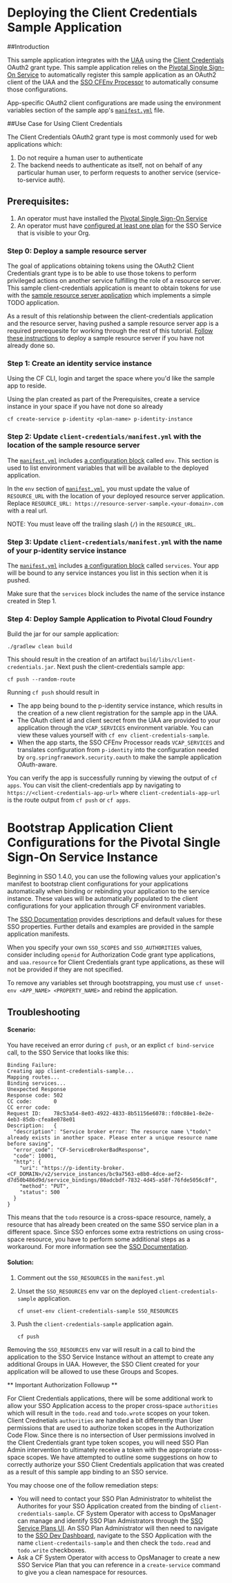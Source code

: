 # Deploying the Client Credentials Sample Application

##Introduction

This sample application integrates with the [UAA](https://github.com/cloudfoundry/uaa) using the [Client Credentials](https://tools.ietf.org/html/rfc6749#section-4.4) 
OAuth2 grant type. This sample application relies on the [Pivotal Single Sign-On Service](https://docs.pivotal.io/p-identity/index.html) 
to automatically register this sample application as an OAuth2 client of the UAA and the 
[SSO CFEnv Processor](https://github.com/pivotal-cf/java-cfenv/tree/master/java-cfenv-boot-pivotal-sso) to automatically consume those configurations.

App-specific OAuth2 client configurations are made using the environment variables section of the sample app's [`manifest.yml`](./manifest.yml) 
file.

##Use Case for Using Client Credentials

The Client Credentials OAuth2 grant type is most commonly used for web applications which:

1. Do not require a human user to authenticate
1. The backend needs to authenticate as itself, not on behalf of any particular human user,
   to perform requests to another service (service-to-service auth).

## Prerequisites:

1. An operator must have installed the [Pivotal Single Sign-On Service](https://docs.pivotal.io/p-identity/index.html)
1. An operator must have [configured at least one plan](https://docs.pivotal.io/p-identity/manage-service-plans.html) for the SSO Service that is visible to your Org.

### Step 0: Deploy a sample resource server

The goal of applications obtaining tokens using the OAuth2 Client Credentials grant type is to be able to use those tokens to perform privileged 
actions on another service fulfilling the role of a resource server.  This sample client-credentials application is meant to obtain tokens for use with
the [sample resource server application](../resource-server) which implements a simple TODO application.

As a result of this relationship between the client-credentials application and the resource server, having pushed a sample resource server 
app is a required prerequesite for working through the rest of this tutorial. [Follow these instructions](../resource-server/README.md) to 
deploy a sample resource server if you have not already done so.

### Step 1: Create an identity service instance

Using the CF CLI, login and target the space where you'd like the sample app to reside.

Using the plan created as part of the Prerequisites, create a service instance in your space if you have not done so already

    cf create-service p-identity <plan-name> p-identity-instance

### Step 2: Update `client-credentials/manifest.yml` with the location of the sample resource server

The [`manifest.yml`](./manifest.yml) includes [a configuration block](https://docs.cloudfoundry.org/devguide/deploy-apps/manifest.html#env-block) 
called `env`. This section is used to list environment variables that will be available to the deployed application.

In the `env` section of [`manifest.yml`](./manifest.yml), you must update the value of `RESOURCE_URL` with the location of your deployed 
resource server application. Replace `RESOURCE_URL: https://resource-server-sample.<your-domain>.com` with a real url.

NOTE: You must leave off the trailing slash (`/`) in the `RESOURCE_URL`.

### Step 3: Update `client-credentials/manifest.yml` with the name of your p-identity service instance

The [`manifest.yml`](./manifest.yml) includes [a configuration block](https://docs.cloudfoundry.org/devguide/deploy-apps/manifest.html#services-block) 
called `services`. Your app will be bound to any service instances you list in this section when it is pushed.

Make sure that the `services` block includes the name of the service instance created in Step 1.

### Step 4: Deploy Sample Application to Pivotal Cloud Foundry
    
Build the jar for our sample application:

    ./gradlew clean build
    
This should result in the creation of an artifact `build/libs/client-credentials.jar`. Next push the client-credentials sample app:

    cf push --random-route

Running `cf push` should result in
 
  - The app being bound to the p-identity service instance, which results in the creation of a new client registration for the sample app in the UAA.
  - The OAuth client id and client secret from the UAA are provided to your application through the `VCAP_SERVICES` environment variable. You can view these values yourself with `cf env client-credentials-sample`.
  - When the app starts, the SSO CFEnv Processor reads `VCAP_SERVICES` and translates configuration from `p-identity` into the configuration needed by `org.springframework.security.oauth` to make the sample application OAuth-aware.

You can verify the app is successfully running by viewing the output of `cf apps`. You can visit the client-credentials app by navigating to `https://<client-credentials-app-url>` where `client-credentials-app-url` is the route output from `cf push` or `cf apps`.

# Bootstrap Application Client Configurations for the Pivotal Single Sign-On Service Instance
Beginning in SSO 1.4.0, you can use the following values your application's manifest to bootstrap client configurations for your applications automatically when binding or rebinding your application to the service instance. These values will be automatically populated to the client configurations for your application through CF environment variables.

The [SSO Documentation](https://docs.pivotal.io/p-identity/configure-apps/index.html#configure-app-manifest) provides descriptions and default values for these SSO properties. Further details and examples are provided in the sample application manifests.

When you specify your own `SSO_SCOPES` and `SSO_AUTHORITIES` values, consider including `openid` for Authorization Code grant type applications, and `uaa.resource` for Client Credentials grant type applications, as these will not be provided if they are not specified.

To remove any variables set through bootstrapping, you must use `cf unset-env <APP_NAME> <PROPERTY_NAME>` and rebind the application.

## Troubleshooting

#### Scenario:

You have received an error during `cf push`, or an explict `cf bind-service` call, to the SSO Service that looks like this:

```
Binding Failure:
Creating app client-credentials-sample...
Mapping routes...
Binding services...
Unexpected Response
Response code: 502
CC code:       0
CC error code:
Request ID:    78c53a54-8e03-4922-4833-8b51156e6078::fd0c88e1-8e2e-4eb3-85db-cfea8e078e01
Description:   {
  "description": "Service broker error: The resource name \"todo\" already exists in another space. Please enter a unique resource name before saving",
  "error_code": "CF-ServiceBrokerBadResponse",
  "code": 10001,
  "http": {
    "uri": "https://p-identity-broker.<CF_DOMAIN>/v2/service_instances/bc9a7563-e8b0-4dce-aef2-d7d50b486d9d/service_bindings/80adcbdf-7832-4d45-a58f-76fde5056c8f",
    "method": "PUT",
    "status": 500
  }
}
```

This means that the `todo` resource is a cross-space resource, namely, a resource that has already been created on the same SSO service plan in a different space. Since SSO enforces some extra restrictions on using cross-space resource, you have to perform some additional steps as a workaround. For more information see the [SSO Documentation](https://docs.pivotal.io/p-identity/manage-resources.html#space-protection).

#### Solution:

1. Comment out the `SSO_RESOURCES` in the `manifest.yml`

1. Unset the `SSO_RESOURCES` env var on the deployed `client-credentials-sample` application.
     ```
     cf unset-env client-credentials-sample SSO_RESOURCES
     ```
1. Push the `client-credentials-sample` application again.
     ```
     cf push
     ```   
     
Removing the `SSO_RESOURCES` env var will result in a call to bind the application to the SSO Service Instance without an attempt to create any additional Groups in UAA. However, the SSO Client created for your application will be allowed to use these Groups and Scopes.

** Important Authorization Followup **

For Client Credentials applications, there will be some additional work to allow your SSO Application access to the proper cross-space `authorities` which will result in the `todo.read` and `todo.wrote` scopes on your token. Client Crednetials `authorities` are handled a bit differently than User permissions that are used to authorize token scopes in the Authorization Code Flow. Since there is no intersection of User permissions involved in the Client Credentials grant type token scopes, you will need SSO Plan Admin intervention to ultimately receive a token with the appropriate cross-space scopes. We have attempted to outline some suggestions on how to correctly authorize your SSO Client Credentials application that was created as a result of this sample app binding to an SSO service.

You may choose one of the follow remediation steps:

* You will need to contact your SSO Plan Administrator to whitelist the Authorites for your SSO Application created from the binding of `client-credentials-sample`. CF System Operator with access to OpsManager can manage and identify SSO Plan Admistrators through the [SSO Service Plans UI](https://docs.pivotal.io/p-identity/manage-service-plans.html#create-svc-plan). An SSO Plan Administrator will then need to navigate to the [SSO Dev Dashboard](https://docs.pivotal.io/p-identity/manage-service-instances.html#access-svc-instance-developer-dashboard), navigate to the SSO Application with the name `client-credentails-sample` and then check the `todo.read` and `todo.write` checkboxes.
* Ask a CF System Operator with access to OpsManager to create a new SSO Service Plan that you can reference in a `create-service` command to give you a clean namespace for resources.
